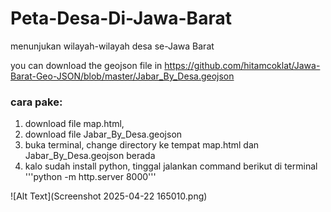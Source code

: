 # Peta-Desa-Di-Jawa-Barat
menunjukan wilayah-wilayah desa se-Jawa Barat

you can download the geojson file in https://github.com/hitamcoklat/Jawa-Barat-Geo-JSON/blob/master/Jabar_By_Desa.geojson

### cara pake:
1. download file map.html,
2. download file Jabar_By_Desa.geojson
3. buka terminal, change directory ke tempat map.html dan Jabar_By_Desa.geojson berada
4. kalo sudah install python, tinggal jalankan command berikut di terminal '''python -m http.server 8000'''

![Alt Text](Screenshot 2025-04-22 165010.png)
